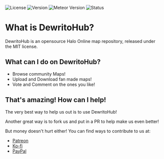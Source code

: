 ![License](https://img.shields.io/badge/license-MIT-blue.svg) ![Version](https://img.shields.io/badge/version-0.0.0-orange.svg)
![Meteor Version](https://img.shields.io/badge/meteor-1.6.1-green.svg)
![Status](https://img.shields.io/badge/status-pre_alpha-black.svg)

# What is DewritoHub?
DewritoHub is an opensource Halo Online map repository, released under the MIT license.

## What can I do on DewritoHub?

* Browse community Maps!
* Upload and Download fan made maps!
* Vote and Comment on the ones you like!

## That's amazing! How can I help!

The very best way to help us out is to use DewritoHub!

Another great way is to fork us and put in a PR to help make us even better!

But money doesn't hurt either! You can find ways to contribute to us at:

* [Patreon](https://Patreon.com/finchMFG)
* [Ko-fi](https://ko-fi.com/finchMFG)
* [PayPal](https://paypal.me/finchMFG)
